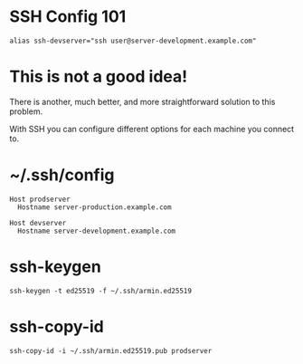 # SSH Config 101

```
alias ssh-devserver="ssh user@server-development.example.com"
```

# This is not a good idea!

 There is another, much better, and more straightforward solution to this problem. 
 
 With SSH you can configure different options for each machine you connect to.

# ~/.ssh/config
```
Host prodserver
  Hostname server-production.example.com

Host devserver
  Hostname server-development.example.com
```

# ssh-keygen
```
ssh-keygen -t ed25519 -f ~/.ssh/armin.ed25519
```

# ssh-copy-id
```
ssh-copy-id -i ~/.ssh/armin.ed25519.pub prodserver
```
